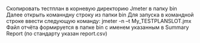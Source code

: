 Скопировать тестплан в корневую директорию Jmeter в папку bin
Далее открыть команндну строку из папки bin
Для запуска в командной строке ввести следующую команду: jmeter -n –t My_TESTPLANSLOT.jmx
Файл отчёта формируется в папке bin с именем указанным в Summary Report (по стандарту указан report.csv)
